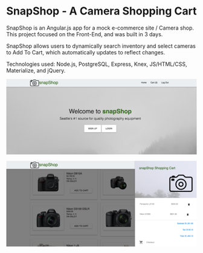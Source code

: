 # SnapShop - A Camera Shopping Cart

SnapShop is an Angular.js app for a mock e-commerce site / Camera shop. This project focused on the Front-End, and was built in 3 days.

SnapShop allows users to dynamically search inventory and select cameras to Add To Cart, which automatically updates to reflect changes.  

Technologies used: Node.js, PostgreSQL, Express, Knex, JS/HTML/CSS, Materialize, and jQuery.

![](./stock/promo2.jpg)

![](./stock/promo1.jpg) 
